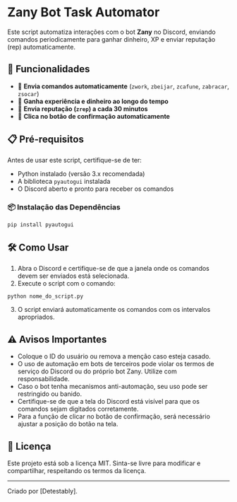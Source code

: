 # Zany Bot Task Automator

Este script automatiza interações com o bot **Zany** no Discord, enviando comandos periodicamente para ganhar dinheiro, XP e enviar reputação (rep) automaticamente.

## 🚀 Funcionalidades

- 🔹 **Envia comandos automaticamente** (`zwork`, `zbeijar`, `zcafune`, `zabracar`, `zsocar`)
- 🔹 **Ganha experiência e dinheiro ao longo do tempo**
- 🔹 **Envia reputação (`zrep`) a cada 30 minutos**
- 🔹 **Clica no botão de confirmação automaticamente**

## 📋 Pré-requisitos

Antes de usar este script, certifique-se de ter:

- Python instalado (versão 3.x recomendada)
- A biblioteca `pyautogui` instalada
- O Discord aberto e pronto para receber os comandos

### 📦 Instalação das Dependências

```bash
pip install pyautogui
```

## 🛠 Como Usar

1. Abra o Discord e certifique-se de que a janela onde os comandos devem ser enviados está selecionada.
2. Execute o script com o comando:

```bash
python nome_do_script.py
```

3. O script enviará automaticamente os comandos com os intervalos apropriados.

## ⚠️ Avisos Importantes

- Coloque o ID do usuário ou remova a menção caso esteja casado.
- O uso de automação em bots de terceiros pode violar os termos de serviço do Discord ou do próprio bot Zany. Utilize com responsabilidade.
- Caso o bot tenha mecanismos anti-automação, seu uso pode ser restringido ou banido.
- Certifique-se de que a tela do Discord está visível para que os comandos sejam digitados corretamente.
- Para a função de clicar no botão de confirmação, será necessário ajustar a posição do botão na tela.

## 📜 Licença

Este projeto está sob a licença MIT. Sinta-se livre para modificar e compartilhar, respeitando os termos da licença.

---

Criado por [Detestably].

